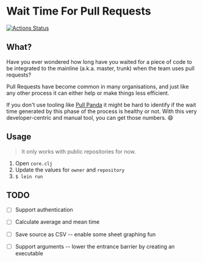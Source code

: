 # Wait Time For Pull Requests

[![Actions Status](https://github.com/rafasf/wait-time-pull-requests/workflows/CI/badge.svg)](https://github.com/rafasf/wait-time-pull-requests/actions)

## What?

Have you ever wondered how long have you waited for a piece of code to be
integrated to the mainline (a.k.a. master, trunk) when the team uses pull
requests?

Pull Requests have become common in many organisations, and just like any other
process it can either help or make things less efficient.

If you don't use tooling like [Pull
Panda](https://github.com/marketplace/pull-panda) it might be hard to identify
if the wait time generated by this phase of the process is healthy or not. With
this very developer-centric and manual tool, you can get those numbers. :smile:

## Usage

> It only works with public repositories for now.

1. Open `core.clj`
2. Update the values for `owner` and `repository`
3. `$ lein run`

## TODO

- [ ] Support authentication
- [ ] Calculate average and mean time
- [ ] Save source as CSV -- enable some sheet graphing fun
- [ ] Support arguments -- lower the entrance barrier by creating an executable


